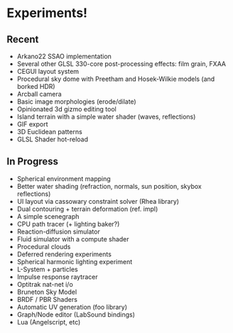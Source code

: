 # Experiments!

## Recent
* Arkano22 SSAO implementation
* Several other GLSL 330-core post-processing effects: film grain, FXAA
* CEGUI layout system
* Procedural sky dome with Preetham and Hosek-Wilkie models (and borked HDR)
* Arcball camera
* Basic image morphologies (erode/dilate)
* Opinionated 3d gizmo editing tool
* Island terrain with a simple water shader (waves, reflections)
* GIF export
* 3D Euclidean patterns
* GLSL Shader hot-reload

## In Progress
* Spherical environment mapping
* Better water shading (refraction, normals, sun position, skybox reflections)
* UI layout via cassowary constraint solver (Rhea library)
* Dual contouring + terrain deformation (ref. impl)
* A simple scenegraph
* CPU path tracer (+ lighting baker?)
* Reaction-diffusion simulator
* Fluid simulator with a compute shader
* Procedural clouds
* Deferred rendering experiments
* Spherical harmonic lighting experiment
* L-System + particles
* Impulse response raytracer
* Optitrak nat-net i/o
* Bruneton Sky Model
* BRDF / PBR Shaders
* Automatic UV generation (foo library)
* Graph/Node editor (LabSound bindings)
* Lua (Angelscript, etc)